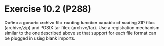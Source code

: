 # Exercise 10.2 (P288)

Define a generic archive file-reading function capable of reading ZIP files (archive/zip) and POSIX tar filex (archive/tar).
Use a registration mechanism similar to the one described above so that support for each file format can be plugged in using blank imports.
